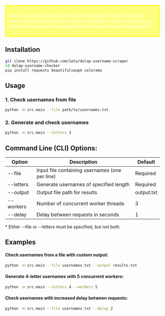 <div style="border: 2px solid yellow; color: white; background-color: rgba(255, 255, 0, 0.5); padding: 10px;">
    <p>This is a personal project and may not fully align with your specific needs or requirements. Please review the features and functionality to ensure it meets your expectations before using it in your own projects.</p>
</div>

## Installation

```bash
git clone https://github.com/1etu/dolap-username-scraper
cd dolap-username-checker
pip install requests beautifulsoup4 colorama
```

## Usage

### 1. Check usernames from file
```bash
python -m src.main --file path/to/usernames.txt
```

### 2. Generate and check usernames
```bash
python -m src.main --letters 3
```

## Command Line (CLI) Options:
| Option | Description | Default |
|--------|-------------|---------|
| --file | Input file containing usernames (one per line) | Required |
| --letters | Generate usernames of specified length | Required |
| --output | Output file path for results | output.txt |
| --workers | Number of concurrent worker threads | 3 |
| --delay | Delay between requests in seconds | 1 |
\* Either --file or --letters must be specified, but not both.

## Examples
#### Check usernames from a file with custom output:
```bash
python -m src.main --file usernames.txt --output results.txt
```

#### Generate 4-letter usernames with 5 concurrent workers:
```bash
python -m src.main --letters 4 --workers 5
```

#### Check usernames with increased delay between requests:
```bash
python -m src.main --file usernames.txt --delay 2
```




